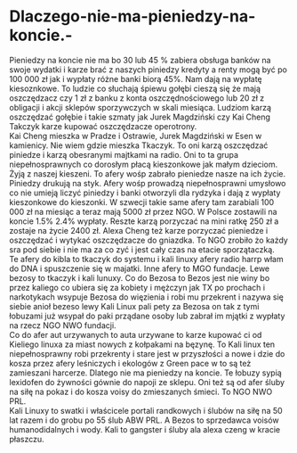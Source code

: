 # Dlaczego-nie-ma-pieniedzy-na-koncie.-
Pieniedzy na koncie nie ma bo 30 lub 45 % zabiera obsługa banków na swoje wydatki i karze brać z naszych piniedzy kredyty a renty mogą być po 100 000 zł jak i wypłaty różne banki biorą 45%. Nam dają na wypłatę kiesoznkowe. 
To ludzie co słuchają śpiewu gołębi cieszą się że mają oszczędzacz czy 1 zł z banku z konta oszczędnościowego lub 20 zł z obligacji i akcji sklepów sporzywczych w skali miesiąca. 
Ludziom karzą oszczędzać gołębie i takie szmaty jak Jurek Magdziński czy Kai Cheng Takczyk karze kupować oszczędzacze operotrony.  
Kai Cheng mieszka w Pradze i Ostrawie, Jurek Magdziński w Esen w kamienicy. Nie wiem gdzie mieszka Tkaczyk. To oni karzą oszczędzać piniedze i karzą obesranymi majtkami na radio. 
Oni to ta grupa niepełnosprawnych co dorosłym płacą kieszonkowe jak małym dzieciom. 
Żyją z naszej kieszeni. 
To afery wośp zabrało pieniedze nasze na ich życie. 
Piniedzy drukują na styk. 
Afery wośp prowadzą niepełnosprawni umysłowo co nie umieją liczyć piniedzy i banki otworzyli dla rydzyka i dają z wypłaty kieszonkowe do kieszonki. 
W szwecji takie same afery tam zarabiali 100 000 zł na miesiąc a teraz mają 5000 zł przez NGO. W Polsce zostawili na koncie 1.5% 2.4% wypłaty. Reszte karzą porzyczać na mini ratkę 250 zł a zostaje na życie 2400 zł. 
Alexa Cheng też karze porzyczać pieniedze i oszczędzać i wytykać oszczędzacze do gniazdka.  To NGO zrobiło żo każdy sra pod siebie i nie ma za co zyć i jest cały czas na etacie sporzątaczką.  
Te afery do kibla to tkaczyk do systemu i kali linuxy afery radio harrp włam do DNA i spuszczenie się w majatki. Inne afery to MGO fundacje. 
Lewe bezosy to tkaczyk i kali lunuxy. 
Co do Bezosa to Bezos jest nie winy bo przez kaliego co ubiera się za kobiety i mężczyn jak TX po prochach i narkotykach wsypuje Bezosa do więzienia i robi mu przekrent i nazywa się siebie anioł bezeso lewy Kali Linux pali pety za Bezosa on tak z tymi łobuzami już wsypał do paki prządane osoby lub zabrał im mjątki z wypłaty na rzecz NGO NWO fundacji.  
Co do afer aut urzywanych to auta urzywane to karze kupować ci od Kieliego linuxa za miast nowych z kołpakami na bęzynę.  To Kali linux ten niepełnosprawny robi przekrenty i stare jest w przyszłości a nowe i dzie do kosza przez afery leśniczych i ekologów z Green pace w to są też zamieszani harcerze.  Dlatego nie ma pieniedzy na koncie. 
Te łobuzy sypią lexidofen do żywności gównie do napoji ze sklepu. 
Oni też są od afer śluby na siłę na pokaz i do kosza voisy do zmieszanych śmieci. To NGO NWO PRL.   
Kali Linuxy to swatki i właścicele portali randkowych i ślubów na siłę na 50 lat razem i do grobu po 55 ślub ABW PRL. A Bezos to sprzedawca voisów humanodidalnych i wody. Kali to gangster i śluby ala alexa czeng w kracie płaszczu.  
